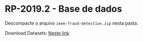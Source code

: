 # RP-2019.2 - Base de dados
Descompacte o arquivo ``ieee-fraud-detection.zip`` nesta pasta.

Download Datasets: [Neste link](https://drive.google.com/open?id=1ktWoGTRO7cNpzKouCvX_xPRBHTcl0Gz_)
